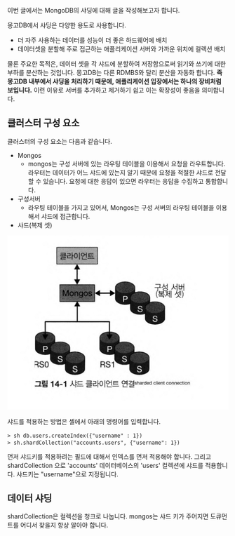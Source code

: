 이번 글에서는 MongoDB의 샤딩에 대해 글을 작성해보고자 합니다. 

몽고DB에서 샤딩은 다양한 용도로 사용합니다. 
- 더 자주 사용하는 데이터를 성능이 더 좋은 하드웨어에 배치 
- 데이터셋을 분할해 주로 접근하는 애플리케이션 서버와 가까운 위치에 컬렉션 배치 

물론 주요한 목적은, 데이터 셋을 각 샤드에 분할하여 저장함으로써 읽기와 쓰기에 대한 부하를 분산하는 것입니다. 
몽고DB는 다른 RDMBS와 달리 분산을 자동화 합니다. **즉 몽고DB 내부에서 샤딩을 처리하기 때문에, 애플리케이션 입장에서는 하나의 장비처럼 보입니다.** 
이런 이유로 서버를 추가하고 제거하기 쉽고 이는 확장성이 좋음을 의미합니다. 

## 클러스터 구성 요소 

클러스터의 구성 요소는 다음과 같습니다. 
- Mongos
  - mongos는 구성 서버에 있는 라우팅 테이블을 이용해서 요청을 라우트합니다. 라우터는 데이터가 어느 샤드에 있는지 알기 때문에 요청을 적절한 샤드로 전달할 수 있습니다. 요청에 대한 응답이 있으면 라우터는 응답을 수집하고 통합합니다.
- 구성서버 
  - 라우팅 테이블을 가지고 있어서, Mongos는 구성 서버의 라우팅 테이블을 이용해서 샤드에 접근합니다. 
- 샤드(복제 셋)

![img.png](img.png)

샤드를 적용하는 방법은 셸에서 아래의 명령어를 입력합니다.
```
> sh db.users.createIndex({"username" : 1})
> sh.shardCollection("accounts.users", {"username": 1})
```
먼저 샤드키를 적용하려는 필드에 대해서 인덱스를 먼저 적용해야 합니다. 
그리고 shardCollection 으로 'accounts' 데이터베이스의 'users' 컬렉션에 샤드를 적용합니다. 샤드키는 "username"으로 지정됩니다.

## 데이터 샤딩 

shardCollection은 컬렉션을 청크로 나눕니다. 
mongos는 샤드 키가 주어지면 도큐먼트를 어디서 찾을지 항상 알아야 합니다. 